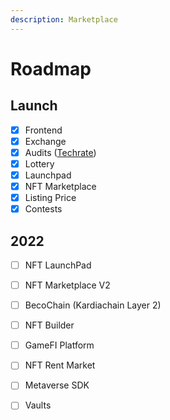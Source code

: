 ```yaml
---
description: Marketplace
---
```


# Roadmap

## Launch

* [x] Frontend
* [x] Exchange
* [x] Audits ([Techrate](https://github.com/TechRate/Smart-Contract-Audits/blob/main/Becoswap.pdf))
* [x] Lottery
* [x] Launchpad
* [x] NFT Marketplace
* [x] Listing Price
* [x] Contests

## 2022

* [ ] NFT LaunchPad
* [ ] NFT Marketplace V2
* [ ] BecoChain (Kardiachain Layer 2)
* [ ] NFT Builder
* [ ] GameFI Platform
* [ ] NFT Rent Market
* [ ] Metaverse SDK
* [ ] Vaults

